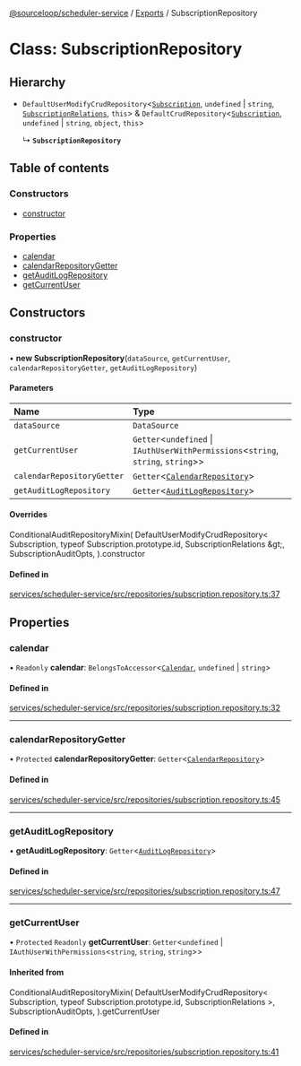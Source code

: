 [@sourceloop/scheduler-service](../README.md) / [Exports](../modules.md) / SubscriptionRepository

# Class: SubscriptionRepository

## Hierarchy

- `DefaultUserModifyCrudRepository`<[`Subscription`](Subscription.md), `undefined` \| `string`, [`SubscriptionRelations`](../interfaces/SubscriptionRelations.md), `this`\> & `DefaultCrudRepository`<[`Subscription`](Subscription.md), `undefined` \| `string`, `object`, `this`\>

  ↳ **`SubscriptionRepository`**

## Table of contents

### Constructors

- [constructor](SubscriptionRepository.md#constructor)

### Properties

- [calendar](SubscriptionRepository.md#calendar)
- [calendarRepositoryGetter](SubscriptionRepository.md#calendarrepositorygetter)
- [getAuditLogRepository](SubscriptionRepository.md#getauditlogrepository)
- [getCurrentUser](SubscriptionRepository.md#getcurrentuser)

## Constructors

### constructor

• **new SubscriptionRepository**(`dataSource`, `getCurrentUser`, `calendarRepositoryGetter`, `getAuditLogRepository`)

#### Parameters

| Name | Type |
| :------ | :------ |
| `dataSource` | `DataSource` |
| `getCurrentUser` | `Getter`<`undefined` \| `IAuthUserWithPermissions`<`string`, `string`, `string`\>\> |
| `calendarRepositoryGetter` | `Getter`<[`CalendarRepository`](CalendarRepository.md)\> |
| `getAuditLogRepository` | `Getter`<[`AuditLogRepository`](AuditLogRepository.md)\> |

#### Overrides

ConditionalAuditRepositoryMixin(
  DefaultUserModifyCrudRepository&lt;
    Subscription,
    typeof Subscription.prototype.id,
    SubscriptionRelations
  \&gt;,
  SubscriptionAuditOpts,
).constructor

#### Defined in

[services/scheduler-service/src/repositories/subscription.repository.ts:37](https://github.com/sourcefuse/loopback4-microservice-catalog/blob/d35fdb3f0/services/scheduler-service/src/repositories/subscription.repository.ts#L37)

## Properties

### calendar

• `Readonly` **calendar**: `BelongsToAccessor`<[`Calendar`](Calendar.md), `undefined` \| `string`\>

#### Defined in

[services/scheduler-service/src/repositories/subscription.repository.ts:32](https://github.com/sourcefuse/loopback4-microservice-catalog/blob/d35fdb3f0/services/scheduler-service/src/repositories/subscription.repository.ts#L32)

___

### calendarRepositoryGetter

• `Protected` **calendarRepositoryGetter**: `Getter`<[`CalendarRepository`](CalendarRepository.md)\>

#### Defined in

[services/scheduler-service/src/repositories/subscription.repository.ts:45](https://github.com/sourcefuse/loopback4-microservice-catalog/blob/d35fdb3f0/services/scheduler-service/src/repositories/subscription.repository.ts#L45)

___

### getAuditLogRepository

• **getAuditLogRepository**: `Getter`<[`AuditLogRepository`](AuditLogRepository.md)\>

#### Defined in

[services/scheduler-service/src/repositories/subscription.repository.ts:47](https://github.com/sourcefuse/loopback4-microservice-catalog/blob/d35fdb3f0/services/scheduler-service/src/repositories/subscription.repository.ts#L47)

___

### getCurrentUser

• `Protected` `Readonly` **getCurrentUser**: `Getter`<`undefined` \| `IAuthUserWithPermissions`<`string`, `string`, `string`\>\>

#### Inherited from

ConditionalAuditRepositoryMixin(
  DefaultUserModifyCrudRepository<
    Subscription,
    typeof Subscription.prototype.id,
    SubscriptionRelations
  \>,
  SubscriptionAuditOpts,
).getCurrentUser

#### Defined in

[services/scheduler-service/src/repositories/subscription.repository.ts:41](https://github.com/sourcefuse/loopback4-microservice-catalog/blob/d35fdb3f0/services/scheduler-service/src/repositories/subscription.repository.ts#L41)

